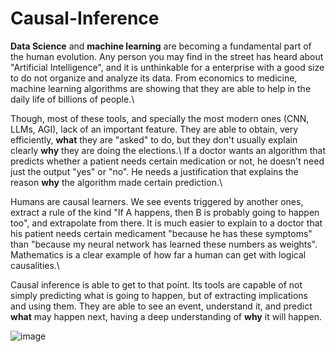 # Causal-Inference
**Data Science** and **machine learning** are becoming a fundamental part of the human evolution. Any person you may find in the street has heard about "Artificial Intelligence", and it is unthinkable for a enterprise with a good size to do not organize and analyze its data. From economics to medicine, machine learning algorithms are showing that they are able to help in the daily life of billions of people.\\

Though, most of these tools, and specially the most modern ones (CNN, LLMs, AGI), lack of an important feature. They are able to obtain, very efficiently, **what** they are "asked" to do, but they don't usually explain clearly **why** they are doing the elections.\\
If a doctor wants an algorithm that predicts whether a patient needs certain medication or not, he doesn't need just the output "yes" or "no". He needs a justification that explains the reason **why** the algorithm made certain prediction.\\

Humans are causal learners. We see events triggered by another ones, extract a rule of the kind "If A happens, then B is probably going to happen too", and extrapolate from there. It is much easier to explain to a doctor that his patient needs certain medicament "because he has these symptoms" than "because my neural network has learned these numbers as weights". Mathematics is a clear example of how far a human can get with logical causalities.\\

Causal inference is able to get to that point. Its tools are capable of not simply predicting what is going to happen, but of extracting implications and using them.  They are able to see an event, understand it, and predict **what** may happen next, having a deep understanding of **why** it will happen.

![image](https://github.com/JoaquinMateosBarroso/Causal-Inference/assets/108573823/20203cf6-4905-435e-8b64-664c05632c0c)
